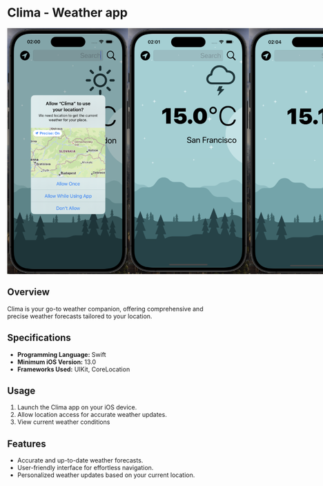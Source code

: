 # Clima - Weather app
<div style="display: flex;">
<img src="https://github.com/adante69/Weather-app/blob/main/picts/Screenshot%202024-04-08%20at%2002.00.53.png?raw=true" alt="weather screenshot1" width="300" height="570" />
<img src="https://github.com/adante69/Weather-app/blob/main/picts/Screenshot%202024-04-08%20at%2002.01.19.png?raw=true" alt="weather screenshot2" width="300" height="570" />
<img src="https://github.com/adante69/Weather-app/blob/main/picts/Screenshot%202024-04-08%20at%2002.04.06.png?raw=true" alt="weather screenshot3" width="300" height="570" />
</div>



## Overview

Clima is your go-to weather companion, offering comprehensive and precise weather forecasts tailored to your location.

## Specifications

- **Programming Language:** Swift
- **Minimum iOS Version:** 13.0
- **Frameworks Used:** UIKit, CoreLocation

## Usage

1. Launch the Clima app on your iOS device.
2. Allow location access for accurate weather updates.
3. View current weather conditions

## Features

- Accurate and up-to-date weather forecasts.
- User-friendly interface for effortless navigation.
- Personalized weather updates based on your current location.
